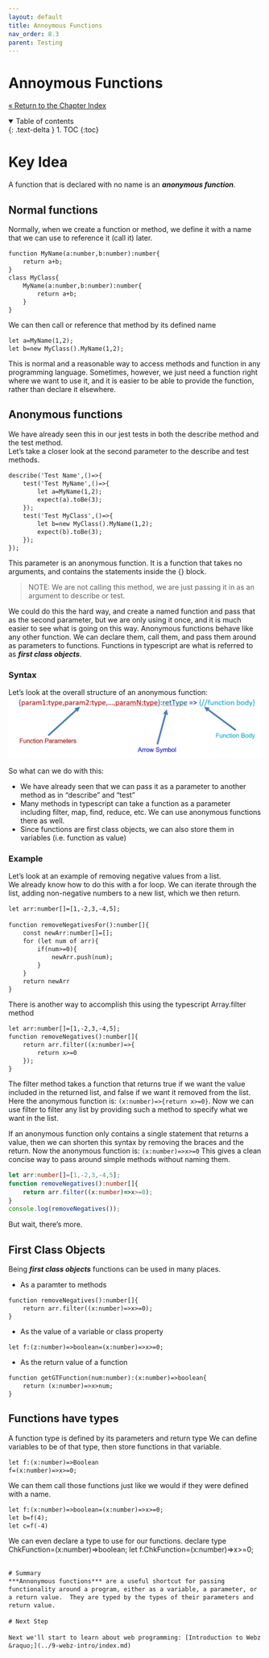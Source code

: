 ```yaml
---
layout: default
title: Annoymous Functions
nav_order: 8.3
parent: Testing
---
```


# Annoymous Functions
[&laquo; Return to the Chapter Index](index.md)

<details open markdown="block">
  <summary>
    Table of contents
  </summary>
  {: .text-delta }
1. TOC
{:toc}
</details>

# Key Idea
A function that is declared with no name is an ***anonymous function***.

## Normal functions
Normally, when we create a function or method, we define it with a name that we can use to reference it (call it) later.
```
function MyName(a:number,b:number):number{
	return a+b;
}
class MyClass{
	MyName(a:number,b:number):number{
		return a+b;
	}
}
```
We can then call or reference that method by its defined name
```
let a=MyName(1,2);
let b=new MyClass().MyName(1,2);
```
This is normal and a reasonable way to access methods and function in any programming language.
Sometimes, however, we just need a function right where we want to use it, and it is easier to be able to provide the function, rather than declare it elsewhere. 

## Anonymous functions
We have already seen this in our jest tests in both the describe method and the test method.  
Let’s take a closer look at the second parameter to the describe and test methods.
```
describe('Test Name',()=>{
	test('Test MyName',()=>{
		let a=MyName(1,2);
		expect(a).toBe(3);
	});
	test('Test MyClass',()=>{
		let b=new MyClass().MyName(1,2);
		expect(b).toBe(3);
	});
});
```
This parameter is an anonymous function.  It is a function that takes no arguments, and contains the statements inside the {} block.
> NOTE: We are not calling this method, we are just passing it in as an argument to describe or test.

We could do this the hard way, and create a named function and pass that as the second parameter, but we are only using it once, and it is much easier to see what is going on this way.
Anonymous functions behave like any other function.  We can declare them, call them, and pass them around as parameters to functions.  Functions in typescript are what is referred to as ***first class objects***.

### Syntax
Let’s look at the overall structure of an anonymous function: 
![](../../assets/images/anon_1.jpg)

So what can we do with this:
* We have already seen that we can pass it as a parameter to another method as in “describe” and “test”
* Many methods in typescript can take a function as a parameter including filter, map, find, reduce, etc.  We can use anonymous functions there as well.
* Since functions are first class objects, we can also store them in variables (i.e. function as value)

### Example
Let’s look at an example of removing negative values from a list.  
We already know how to do this with a for loop.
We can iterate through the list, adding non-negative numbers to a new list, which we then return.  
```
let arr:number[]=[1,-2,3,-4,5];

function removeNegativesFor():number[]{
	const newArr:number[]=[];
	for (let num of arr){
		if(num>=0){
			newArr.push(num);
		}
	}
	return newArr
}
```
There is another way to accomplish this using the typescript Array.filter method
```
let arr:number[]=[1,-2,3,-4,5];
function removeNegatives():number[]{
	return arr.filter((x:number)=>{
		return x>=0
	});
}
```
The filter method takes a function that returns true if we want the value included in the returned list, and false if we want it removed from the list.
Here the anonymous function is: ```(x:number)=>{return x>=0}```.
Now we can use filter to filter any list by providing such a method to specify what we want in the list.

If an anonymous function only contains a single statement that returns a value, then we can shorten this syntax by removing the braces and the return.
Now the anonymous function is: ```(x:number)=>x>=0```
This gives a clean concise way to pass around simple methods without naming them.
```typescript
let arr:number[]=[1,-2,3,-4,5];
function removeNegatives():number[]{
	return arr.filter((x:number)=>x>=0);
}
console.log(removeNegatives());
```
But wait, there’s more.
## First Class Objects
Being ***first class objects*** functions can be used in many places.
* As a paramter to methods
```
function removeNegatives():number[]{
	return arr.filter((x:number)=>x>=0);
}
```
* As the value of a variable or class property
```
let f:(z:number)=>boolean=(x:number)=>x>=0;
```
* As the return value of a function
```
function getGTFunction(num:number):(x:number)=>boolean{
	return (x:number)=>x>num;
}
```
## Functions have types
A function type is defined by its parameters and return type
We can define variables to be of that type, then store functions in that variable.
```
let f:(x:number)=>Boolean
f=(x:number)=>x>=0;
```
We can them call those functions just like we would if they were defined with a name.
```
let f:(x:number)=>boolean=(x:number)=>x>=0;
let b=f(4);
let c=f(-4)
```
We can even declare a type to use for our functions.
declare type ChkFunction=(x:number)=>boolean;
let f:ChkFunction=(x:number)=>x>=0;
```

# Summary
***Annonymous functions*** are a useful shortcut for passing functionality around a program, either as a variable, a parameter, or a return value.  They are typed by the types of their parameters and return value.

# Next Step

Next we'll start to learn about web programming: [Introduction to Webz &raquo;](../9-webz-intro/index.md)